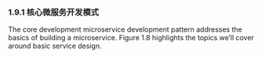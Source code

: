 ### 1.9.1 核心微服务开发模式

The core development microservice development pattern addresses the basics of building a microservice. Figure 1.8 highlights the topics we’ll cover around basic service design.



